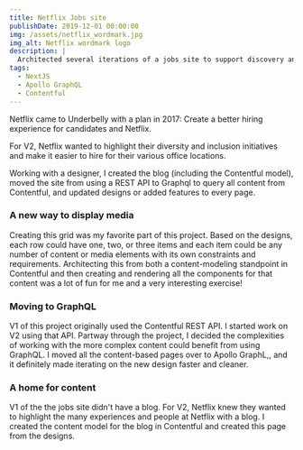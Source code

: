 ```yaml
---
title: Netflix Jobs site
publishDate: 2019-12-01 00:00:00
img: /assets/netflix_wordmark.jpg
img_alt: Netflix wordmark logo
description: |
  Architected several iterations of a jobs site to support discovery and application for career opportunities at Netflix.
tags:
  - NextJS
  - Apollo GraphQL
  - Contentful
---
```


Netflix came to Underbelly with a plan in 2017: Create a better hiring experience for candidates and Netflix.

For V2, Netflix wanted to highlight their diversity and inclusion initiatives and make it easier to hire for their various office locations.

 Working with a designer, I created the blog (including the Contentful model), moved the site from using a REST API to Graphql to query all content from Contentful, and updated designs or added features to every page.

### A new way to display media

Creating this grid was my favorite part of this project. Based on the designs, each row could have one, two, or three items and each item could be any number of content or media elements with its own constraints and requirements. Architecting this from both a content-modeling standpoint in Contentful and then creating and rendering all the components for that content was a lot of fun for me and a very interesting exercise!


### Moving to GraphQL

V1 of this project originally used the Contentful REST API. I started work on V2 using that API. Partway through the project, I decided the complexities of working with the more complex content could benefit from using GraphQL. I moved all the content-based pages over to Apollo GraphL,, and it definitely made iterating on the new design faster and cleaner.

### A home for content

V1 of the the jobs site didn't have a blog. For V2, Netflix knew they wanted to highlight the many experiences and people at Netflix with a blog. I created the content model for the blog in Contentful and created this page from the designs.